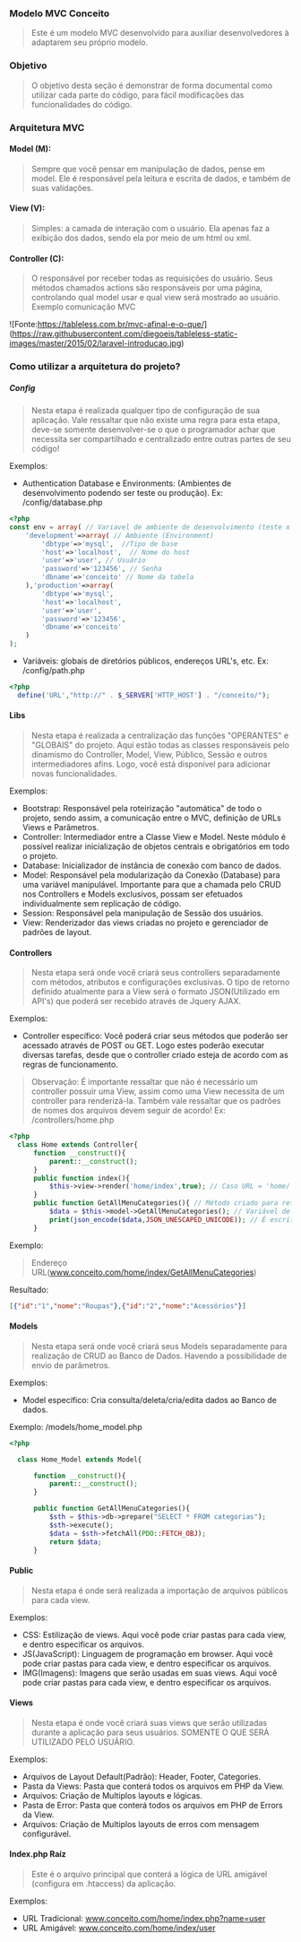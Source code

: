 ### Modelo MVC Conceito
> Este é um modelo MVC desenvolvido para auxiliar desenvolvedores à adaptarem seu próprio modelo.

### Objetivo
> O objetivo desta seção é demonstrar de forma documental como utilizar cada parte do código, para fácil modificações das funcionalidades do código.

### Arquitetura MVC
#### Model (M):
> Sempre que você pensar em manipulação de dados, pense em model. Ele é responsável pela leitura e escrita de dados, e também de suas validações.

#### View (V):
> Simples: a camada de interação com o usuário. Ela apenas faz a exibição dos dados, sendo ela por meio de um html ou xml.

#### Controller (C):
> O responsável por receber todas as requisições do usuário. Seus métodos chamados actions são responsáveis por uma página, controlando qual model usar e qual view será mostrado ao usuário. Exemplo comunicação MVC

![Fonte:https://tableless.com.br/mvc-afinal-e-o-que/] (https://raw.githubusercontent.com/diegoeis/tableless-static-images/master/2015/02/laravel-introducao.jpg)

### Como utilizar a arquitetura do projeto?

##### Config
> Nesta etapa é realizada qualquer tipo de configuração de sua aplicação. Vale ressaltar que não existe uma regra para esta etapa, deve-se somente desenvolver-se o que o programador achar que necessita ser compartilhado e centralizado entre outras partes de seu código!

Exemplos:
- Authentication Database e Environments: (Ambientes de desenvolvimento podendo ser teste ou produção). Ex: /config/database.php
```php
<?php
const env = array( // Variavel de ambiente de desenvolvimento (teste x produção)
    'development'=>array( // Ambiente (Environment)
        'dbtype'=>'mysql',  //Tipo de base
        'host'=>'localhost',  // Nome do host
        'user'=>'user', // Usuário
        'password'=>'123456', // Senha
        'dbname'=>'conceito' // Nome da tabela
    ),'production'=>array(
        'dbtype'=>'mysql',
        'host'=>'localhost',
        'user'=>'user',
        'password'=>'123456',
        'dbname'=>'conceito'
    )
);
```

- Variáveis: globais de diretórios públicos, endereços URL's, etc. Ex: /config/path.php
```php
<?php 
  define('URL',"http://" . $_SERVER['HTTP_HOST'] . "/conceito/");
```
#### Libs
> Nesta etapa é realizada a centralização das funções "OPERANTES" e "GLOBAIS" do projeto. Aqui estão todas as classes responsáveis pelo dinamismo do Controller, Model, View, Público, Sessão e outros intermediadores afins. Logo, você está disponível para adicionar novas funcionalidades.

Exemplos:
- Bootstrap: Responsável pela roteirização "automática" de todo o projeto, sendo assim, a comunicação entre o MVC, definição de URLs Views e Parâmetros.
- Controller: Intermediador entre a Classe View e Model. Neste módulo é possível realizar inicialização de objetos centrais e obrigatórios em todo o projeto.
- Database: Inicializador de instância de conexão com banco de dados.
- Model: Responsável pela modularização da Conexão (Database) para uma variável manipulável. Importante para que a chamada pelo CRUD nos Controllers e Models exclusivos, possam ser efetuados individualmente sem replicação de código.
- Session: Responsável pela manipulação de Sessão dos usuários.
- View: Renderizador das views criadas no projeto e gerenciador de padrões de layout.

#### Controllers
> Nesta etapa será onde você criará seus controllers separadamente com métodos, atributos e configurações exclusivas. O tipo de retorno definido atualmente para a View será o formato JSON(Utilizado em API's) que poderá ser recebido através de Jquery AJAX.

Exemplos:
- Controller específico: Você poderá criar seus métodos que poderão ser acessado através de POST ou GET. Logo estes poderão executar diversas tarefas, desde que o controller criado esteja de acordo com as regras de funcionamento.

> Observação: É importante ressaltar que não é necessário um controller possuir uma View, assim como uma View necessita de um controller para renderizá-la. Também vale ressaltar que os padrões de nomes dos arquivos devem seguir de acordo!
Ex: /controllers/home.php

```php
<?php
  class Home extends Controller{
      function __construct(){
          parent::__construct();
      }
      public function index(){ 
          $this->view->render('home/index',true); // Caso URL = 'home/' ou 'home/index' retorna view com o PATH => dir(home) / arquivo(index)(.php). Assim é renderizada uma View.
      }
      public function GetAllMenuCategories(){ // Método criado para retornar todas a categorias do banco de dados
          $data = $this->model->GetAllMenuCategories(); // Variável de resultado => dados, receberá a consulta realiza pela variável global model, que tem um método de pesquisa chamado GetAllMenuCategories()
          print(json_encode($data,JSON_UNESCAPED_UNICODE)); // É escrito o resultado da API na página para consumo na View.
      }
```
Exemplo:
> Endereço URL(www.conceito.com/home/index/GetAllMenuCategories) 

Resultado:
```json
[{"id":"1","nome":"Roupas"},{"id":"2","nome":"Acessórios"}]
```

#### Models
> Nesta etapa será onde você criará seus Models separadamente para realização de CRUD ao Banco de Dados. Havendo a possibilidade de envio de parâmetros.

Exemplos:
- Model específico: Cria consulta/deleta/cria/edita dados ao Banco de dados.

Exemplo: /models/home_model.php

```php
<?php

  class Home_Model extends Model{

      function __construct(){
          parent::__construct();
      }

      public function GetAllMenuCategories(){
          $sth = $this->db->prepare("SELECT * FROM categorias");
          $sth->execute();
          $data = $sth->fetchAll(PDO::FETCH_OBJ);
          return $data;
      }
```
#### Public
> Nesta etapa é onde será realizada a importação de arquivos públicos para cada view.

Exemplos:
- CSS: Estilização de views. Aqui você pode criar pastas para cada view, e dentro especificar os arquivos.
- JS(JavaScript): Linguagem de programação em browser. Aqui você pode criar pastas para cada view, e dentro especificar os arquivos.
- IMG(Imagens): Imagens que serão usadas em suas views. Aqui você pode criar pastas para cada view, e dentro especificar os arquivos.

#### Views
> Nesta etapa é onde você criará suas views que serão utilizadas durante a aplicação para seus usuários. SOMENTE O QUE SERÁ UTILIZADO PELO USUÁRIO.

Exemplos:
- Arquivos de Layout Default(Padrão): Header, Footer, Categories.
- Pasta da Views: Pasta que conterá todos os arquivos em PHP da View.
- Arquivos: Criação de Multiplos layouts e lógicas.
- Pasta de Error: Pasta que conterá todos os arquivos em PHP de Errors da View.
- Arquivos: Criação de Multiplos layouts de erros com mensagem configurável.

#### Index.php Raíz
> Este é o arquivo principal que conterá a lógica de URL amigável (configura em .htaccess) da aplicação.

Exemplos:
- URL Tradicional: www.conceito.com/home/index.php?name=user
- URL Amigável: www.conceito.com/home/index/user
